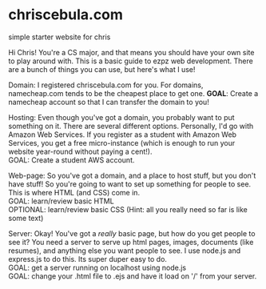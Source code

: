 chriscebula.com
===============

simple starter website for chris

Hi Chris!  You're a CS major, and that means you should have your own site to play around with.  This is a basic guide to ezpz web development.  There are a bunch of things you can use, but here's what I use!

Domain:  I registered chriscebula.com for you.  For domains, namecheap.com tends to be the cheapest place to get one. 
	<strong>GOAL</strong>:  Create a namecheap account so that I can transfer the domain to you!

Hosting:  Even though you've got a domain, you probably want to put something on it.  There are several different options.  Personally, I'd go with Amazon Web Services.  If you register as a student with Amazon Web Services, you get a free micro-instance (which is enough to run your website year-round without paying a cent!).  
	GOAL:  Create a student AWS account.

Web-page:  So you've got a domain, and a place to host stuff, but you don't have stuff!  So you're going to want to set up something for people to see.  This is where HTML (and CSS) come in.  
	GOAL:  learn/review basic HTML  
	OPTIONAL:  learn/review basic CSS  (Hint:  all you really need so far is like some text)

Server:  Okay!  You've got a *really* basic page, but how do you get people to see it?  You need a server to serve up html pages, images, documents (like resumes), and anything else you want people to see.  I use node.js and express.js to do this.  Its super duper easy to do.  
	GOAL:  get a server running on localhost using node.js  
	GOAL:  change your .html file to .ejs and have it load on '/' from your server.


